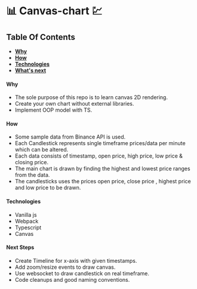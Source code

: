 # 📊 Canvas-chart 💹
## Table Of Contents
- **[Why](#why)**
- **[How](#how)**
- **[Technologies](#technologies)**
- **[What's next](#next-steps)**

#### Why
- The sole purpose of this repo is to learn canvas 2D rendering.
- Create your own chart without external libraries.
- Implement OOP model with TS.

#### How
- Some sample data from Binance API is used.
- Each Candlestick represents single timeframe prices/data per minute which can be altered.
- Each data consists of timestamp, open price, high price, low price & closing price.
- The main chart is drawn by finding the highest and lowest price ranges from the data.
- The candlesticks uses the prices open price, close price , highest price and low price to be drawn.

#### Technologies
- Vanilla js
- Webpack
- Typescript
- Canvas

#### Next Steps
- Create Timeline for x-axis with given timestamps.
- Add zoom/resize events to draw canvas.
- Use websocket to draw candlestick on real timeframe.
- Code cleanups and good naming conventions.
